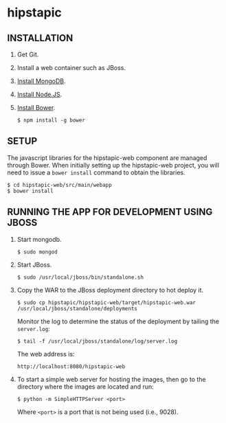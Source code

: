 # hipstapic

## INSTALLATION

1. Get Git.

1. Install a web container such as JBoss.

1. [Install MongoDB](http://docs.mongodb.org/manual/tutorial/install-mongodb-on-os-x/).

1. [Install Node.JS](https://nodejs.org).

1. [Install Bower](http://bower.io/#install-bower).

    ```
    $ npm install -g bower
    ```

## SETUP

The javascript libraries for the hipstapic-web component are managed through Bower. When initially setting up the hipstapic-web project, you will need to issue a `bower install` command to obtain the libraries.

    $ cd hipstapic-web/src/main/webapp
    $ bower install

## RUNNING THE APP FOR DEVELOPMENT USING JBOSS

1. Start mongodb.

    ```
    $ sudo mongod
    ```

1. Start JBoss.

    ```
    $ sudo /usr/local/jboss/bin/standalone.sh
    ```

1. Copy the WAR to the JBoss deployment directory to hot deploy it.

    ```
    $ sudo cp hipstapic/hipstapic-web/target/hipstapic-web.war /usr/local/jboss/standalone/deployments
    ```

    Monitor the log to determine the status of the deployment by tailing the `server.log`:

    ```
    $ tail -f /usr/local/jboss/standalone/log/server.log
    ```

    The web address is:

    ```
    http://localhost:8080/hipstapic-web
    ```

1. To start a simple web server for hosting the images, then go to the directory where the images are located and run:

    ```
    $ python -m SimpleHTTPServer <port>
    ```

    Where `<port>` is a port that is not being used (i.e., 9028).
